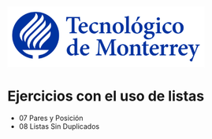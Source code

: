 ![Tec de Monterrey](images/logotecmty.png)
# Ejercicios con el uso de listas

- 07 Pares y Posición
- 08 Listas Sin Duplicados